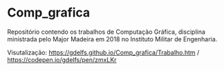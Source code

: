 # Comp_grafica
Repositório contendo os trabalhos de Computação Gráfica, disciplina ministrada pelo Major Madeira em 2018 no Instituto Militar de Engenharia.

Visutalização: https://gdelfs.github.io/Comp_grafica/Trabalho.htm / https://codepen.io/gdelfs/pen/zmxLKr
